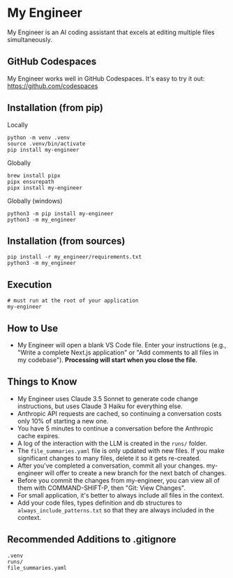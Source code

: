 # My Engineer

My Engineer is an AI coding assistant that excels at editing multiple files simultaneously.

## GitHub Codespaces
My Engineer works well in GitHub Codespaces. It's easy to try it out: https://github.com/codespaces

## Installation (from pip)
Locally
```
python -m venv .venv
source .venv/bin/activate
pip install my-engineer
```

Globally
```
brew install pipx
pipx ensurepath
pipx install my-engineer
```

Globally (windows)
```
python3 -m pip install my-engineer
python3 -m my_engineer
```

## Installation (from sources)

```
pip install -r my_engineer/requirements.txt
python3 -m my_engineer
```

## Execution
```
# must run at the root of your application
my-engineer
```

## How to Use
- My Engineer will open a blank VS Code file. Enter your instructions (e.g., "Write a complete Next.js application" or "Add comments to all files in my codebase"). **Processing will start when you close the file**.

## Things to Know
- My Engineer uses Claude 3.5 Sonnet to generate code change instructions, but uses Claude 3 Haiku for everything else.
- Anthropic API requests are cached, so continuing a conversation costs only 10% of starting a new one.
- You have 5 minutes to continue a conversation before the Anthropic cache expires.
- A log of the interaction with the LLM is created in the `runs/` folder.
- The `file_summaries.yaml` file is only updated with new files. If you make significant changes to many files, delete it so it gets re-created.
- After you've completed a conversation, commit all your changes. my-engineer will offer to create a new branch for the next batch of changes.
- Before you commit the changes from my-engineer, you can view all of them with COMMAND-SHIFT-P, then "Git: View Changes".
- For small application, it's better to always include all files in the context.
- Add your code files, types definition and db structures to `always_include_patterns.txt` so that they are always included in the context.


## Recommended Additions to .gitignore
```
.venv
runs/
file_summaries.yaml
```
